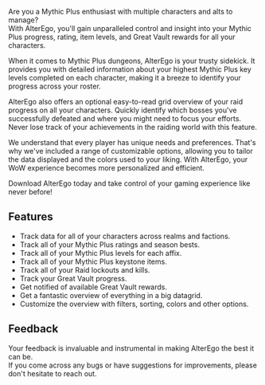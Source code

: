 Are you a Mythic Plus enthusiast with multiple characters and alts to manage?  
With AlterEgo, you'll gain unparalleled control and insight into your Mythic Plus progress, rating, item levels, and Great Vault rewards for all your characters.

When it comes to Mythic Plus dungeons, AlterEgo is your trusty sidekick. It provides you with detailed information about your highest Mythic Plus key levels completed on each character, making it a breeze to identify your progress across your roster.

AlterEgo also offers an optional easy-to-read grid overview of your raid progress on all your characters. Quickly identify which bosses you've successfully defeated and where you might need to focus your efforts. Never lose track of your achievements in the raiding world with this feature.

We understand that every player has unique needs and preferences. That's why we've included a range of customizable options, allowing you to tailor the data displayed and the colors used to your liking. With AlterEgo, your WoW experience becomes more personalized and efficient.

Download AlterEgo today and take control of your gaming experience like never before!  

## Features

- Track data for all of your characters across realms and factions.
- Track all of your Mythic Plus ratings and season bests.
- Track all of your Mythic Plus levels for each affix.
- Track all of your Mythic Plus keystone items.
- Track all of your Raid lockouts and kills.
- Track your Great Vault progress.
- Get notified of available Great Vault rewards.
- Get a fantastic overview of everything in a big datagrid.
- Customize the overview with filters, sorting, colors and other options.

## Feedback

Your feedback is invaluable and instrumental in making AlterEgo the best it can be.  
If you come across any bugs or have suggestions for improvements, please don't hesitate to reach out.
